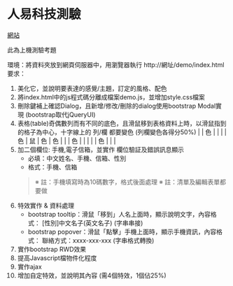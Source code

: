 # 人易科技測驗
[網站](https://impala8012.github.io/nueip-interview/)


此為上機測驗考題

環境：將資料夾放到網頁伺服器中，用瀏覽器執行 http://網址/demo/index.html
要求：
1. 美化它，並說明要表達的感覺/主題，訂定的風格、配色
2. 將index.html中的js程式碼分離成檔案demo.js，並增加style.css檔案
3. 刪除鍵補上確認Dialog，且新增/修改/刪除的dialog使用bootstrap Modal實現 (bootstrap取代jQueryUI)
4. 表格(table)奇偶數列而有不同的底色，且滑鼠移到表格資料上時，以滑鼠指到的格子為中心，十字線上的 列/欄 都要變色 (列欄變色各得分50%)
   |   | 色  |   |    |
   | 色 | 鼠 | 色 | 色 |
   |   | 色  |   |    |
   |   | 色  |   |    |
5. 加二個欄位: 手機,電子信箱，並實作 欄位驗証及錯誤訊息顯示
   - 必填：中文姓名、手機、信箱、性別
   - 格式：手機、信箱
   > ※ 註：手機填寫時為10碼數字，格式後面處理
   > ※ 註：清單及編輯表單都要做
6. 特效實作 & 資料處理
   - bootstrap tooltip：滑鼠「移到」人名上面時，顯示說明文字，內容格式： [性別]中文名子(英文名子)   (字串串接)
   - bootstrap popover：滑鼠「點擊」手機上面時，顯示手機資訊，內容格式： 聯絡方式：xxxx-xxx-xxx    (字串格式轉換)
7. 實作bootstrap RWD效果
8. 提高Javascript檔物件化程度
9. 實作ajax
10. 增加自定特效，並說明其內容 (需4個特效，1個佔25%)
